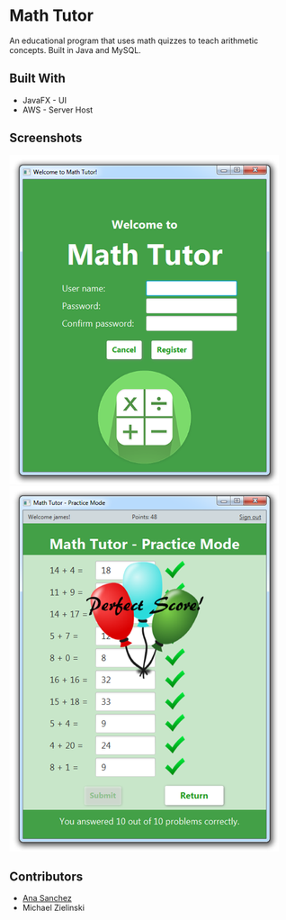 # Math Tutor

An educational program that uses math quizzes to teach arithmetic concepts. Built in Java and MySQL.

## Built With

* JavaFX - UI
* AWS - Server Host

## Screenshots
![Screenshot 1](public/Picture2.png) ![Screenshot2](public/Picture5.png)

## Contributors
* [Ana Sanchez](https://github.com/anacsanchez)
* Michael Zielinski 
